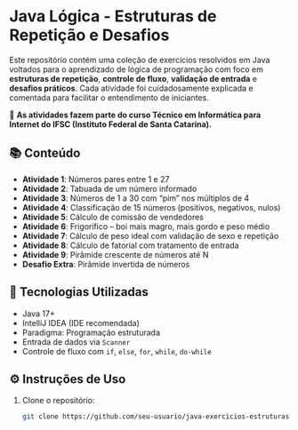
# Java Lógica - Estruturas de Repetição e Desafios

Este repositório contém uma coleção de exercícios resolvidos em Java voltados para o aprendizado de lógica de programação com foco em **estruturas de repetição**, **controle de fluxo**, **validação de entrada** e **desafios práticos**. Cada atividade foi cuidadosamente explicada e comentada para facilitar o entendimento de iniciantes.

📌 **As atividades fazem parte do curso Técnico em Informática para Internet do IFSC (Instituto Federal de Santa Catarina).**

## 📚 Conteúdo

- **Atividade 1**: Números pares entre 1 e 27  
- **Atividade 2**: Tabuada de um número informado  
- **Atividade 3**: Números de 1 a 30 com “pim” nos múltiplos de 4  
- **Atividade 4**: Classificação de 15 números (positivos, negativos, nulos)  
- **Atividade 5**: Cálculo de comissão de vendedores  
- **Atividade 6**: Frigorífico – boi mais magro, mais gordo e peso médio  
- **Atividade 7**: Cálculo de peso ideal com validação de sexo e repetição  
- **Atividade 8**: Cálculo de fatorial com tratamento de entrada  
- **Atividade 9**: Pirâmide crescente de números até N  
- **Desafio Extra**: Pirâmide invertida de números

## 🚀 Tecnologias Utilizadas

- Java 17+
- IntelliJ IDEA (IDE recomendada)
- Paradigma: Programação estruturada
- Entrada de dados via `Scanner`
- Controle de fluxo com `if`, `else`, `for`, `while`, `do-while`

## ⚙️ Instruções de Uso

1. Clone o repositório:
   ```bash
   git clone https://github.com/seu-usuario/java-exercicios-estruturas-repeticao.git
